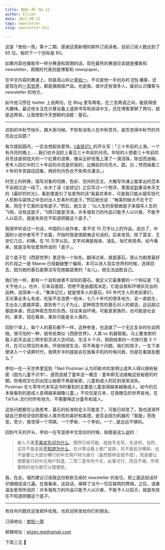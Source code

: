 ```yaml
---
title: 叁拾一周：No.12
author: Elizen
date: 2021-09-22
tags: newsletter
slug: newsletter-012

---
```

这是「叁拾一周」第十二期，感谢这周新增的邮件订阅读者，目前订阅人数达到了 65 位。我的下一个目标是 80。

如果内容也像股市一样分赛道和周期的话，现在最热的赛道应该就是播客和 newsletter，周期的代表则是博客和 newspaper。

在中文内容的赛道上，则是高山仰止[李如一](https://twitter.com/liruyi)。不论是他一手创办的 [IPN](https://ipn.li/) 播客，还是现在的[一天世界](https://blog.yitianshijie.net/)，都是旗舰级产品。也是我，或许还有很多人，最初认识播客与 newsletter 的地方。

如今他习惯在  twitter 上说两句，在 Blog 里写两笔，在三言两语之间，能获得很大趣味。最近他关注在计算设备上竖排书写和阅读中文，还在博客里聊了两句，就是这两局，让我想到今天想聊的话题：基石。

----

迟到的中秋节快乐，跟大家问候。不知有没有人在中秋赏月，是否觉得中秋节的月亮会比较圆？

每次提起圆月，一定会想起张爱玲，[《金锁记》](https://book.douban.com/subject/3017857/)的开头写：「三十年前的上海，一个有月亮的晚上……我们也许没赶上看见三十年前的月亮。年轻的人想着三十年前的月亮该是铜钱大的一个红黄的湿晕，像朵云轩信笺上落了一滴泪珠，陈旧而迷糊。老年人回忆中的三十年前的月亮是欢愉的，比眼前的月亮大，圆，白；然而隔着三十年的辛苦路往回看，再好的月色也不免带点凄凉。」

时空上的转换，描写对象的切换，色彩、空间的交叉。大概写作课上能拿出的范本不会超过这一段了。水木丁读《金锁记》之后写过一个短评，里面说[到](https://book.douban.com/review/1252445/)重读朱天文的《最好的时光》，看到里面引了张爱玲的话“我喜欢素朴，可是我只能从描写现代人机制与装饰之中去衬出人生素朴的底子。”然后她也说：“唯美的缺点不在于它美，而在于它美的没有底子。”然后，她又说：“以人生的安稳做底子来描写人生的飞扬。没有这底子，飞扬只能是浮沫。许多强有力的作品只能予人以兴奋，不能予人以启示，就是失败在不知道把握这个底子。”

我很早听说过一句话，中国的小说作者，拿不住 15 万字以上的作品，说白了，中国的小说作者写不了长篇，开始时我是很鄙夷这句话的。后来发现，除了莫言、王安忆几位，的确，在 10 万字以后，文字间满是拖沓、凌乱、匆忙和侥幸。如今看来，就是没有张爱玲所说的「底子」。

这个底子在《西部世界》里还有一个别名，翻译过来，就是基石。我认为剧里最好的片段之一是 Maeve 已经戳破整个骗局，本可以进入现实世界的时候，选择回去，因为她的基石是算法写在她脑袋里的「女儿」，她无法战胜自己。

我们也一样，都有一个自知或者不自知的基石。我定义它最重要的一个特征是「无关乎他人」。也许，它来自基因，但绝不是由基因决定。它是自我和环境杂交出的品种。说简单一点，「集体记忆」就是很多人的基石。60 年代生人的老前辈们，无论事业多么有成，吃饭不会浪费一粒米，七八十年代的很多地方，会一直偷生，生出女儿直接弃婴，直到有个儿子为止。这种观念性的基石对人的塑造，远远超过基因本身。而这种观念性的东西，往往来自环境。可能是家族的，也可能是社会的，甚至，现在看来，某些可能是全人类的。

回到个体上，每个人的基石都不一样，这种参差，也造就了一个无比复杂的社会网络。很可怕的一种，就有些类似《西部世界》，人类 vs 机器智能。马上要发射的载人航天会送三明宇航员进入空间站，生活 6 个月，刚刚结束的一次旅行是 3 个月，在可以预见的未来，环绕地球生活，将不再是个问题。我们的孩子，一生下来便进入一个读屏时代，我两岁半的娃娃会在我看手机的时候问我，你是在看朋友圈么？

李如一在一天世界里[写](https://blog.yitianshijie.net/2021/09/22/against-intuitive-ui/)到「Neil Postman 认为印刷术的发明让成年人得以拥有秘密（因为儿童不识字），遂而造就了童年这一概念：童年即无法接触这些秘密的时期。但电视文化的出现让秘密不再是秘密，儿童和成人的区别渐渐消失。Postman 在七零年代末写这书时看到的主要是儿童变得越来越像成人，如今的日本我看到的是成人变得越来越像儿童。」不仅仅是日本，在我眼见的世界各地，在 TikTok 流行的所有地方，不需要再区分童年和成人。

这些问题都在让我思考，基石的标准和定义可能变了，可能已经变了。我也逐渐怀疑自己曾经坚信的那些人类共性的美好和美德，是否会因为机器的「智能」而改变。至少，我觉得一个项飙、一个罗新、一个李如，一个...是远远不够的。

回到今天的开头，李如一在写竖排中文现状的时候，结尾是这么[说](https://blog.yitianshijie.net/2021/09/08/state-of-online-chinese-vertical-layout-2021/)的：

> 敝人凡事[不喜欢先问为什么](https://blog.yitianshijie.net/2019/10/28/eileen-chang-courier-sheet/)。既然已经可能，就放手去写，去读吧。当然，这并不是说我[不知道为什么](https://blog.yitianshijie.net/2017/02/07/vertical-chinese-ftw/)。在计算设备上推广竖排，并不是反对横排，也不是要让大部分横行的中文用户转为直行（虽然那样会很不错），而是要让想要直行的中文用户知道，二零二壹年的今天，此事可行，而且不难。所有要修的地方都可以慢慢修。

我，在此，强烈建议订阅我这份默默无闻的 newsletter 的各位，把上面这段话仔仔细细阅读几遍。在我看来，这段话，阐释了当今一切互联网的弊病。之后，请重温张爱玲所说的：许多强有力的作品只能予人以兴奋，不能予人以启示，就是失败在不知道把握这个底子。

----

有任何问题欢迎发邮件给我，也欢迎转发给你们的朋友。

订阅地址：[叁拾一周](https://www.getrevue.co/profile/Elizen)

邮箱地址：[elizen.me@gmail.com](mailto:elizen.me@gmail.com)

下周三见 👋